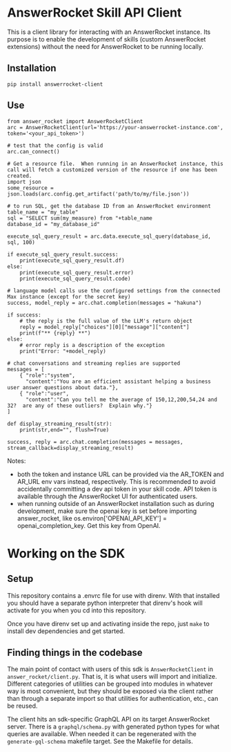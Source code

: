 # AnswerRocket Skill API Client
This is a client library for interacting with an AnswerRocket instance.  Its purpose is to enable the development of skills (custom AnswerRocket extensions) without the need for AnswerRocket to be running locally.

## Installation

`pip install answerrocket-client`

## Use

```
from answer_rocket import AnswerRocketClient
arc = AnswerRocketClient(url='https://your-answerrocket-instance.com', token='<your_api_token>')

# test that the config is valid
arc.can_connect()

# Get a resource file.  When running in an AnswerRocket instance, this call will fetch a customized version of the resource if one has been created.
import json
some_resource = json.loads(arc.config.get_artifact('path/to/my/file.json'))

# to run SQL, get the database ID from an AnswerRocket environment
table_name = "my_table"
sql = "SELECT sum(my_measure) from "+table_name
database_id = "my_database_id"

execute_sql_query_result = arc.data.execute_sql_query(database_id, sql, 100)

if execute_sql_query_result.success:
    print(execute_sql_query_result.df)    
else:
    print(execute_sql_query_result.error)
    print(execute_sql_query_result.code)

# language model calls use the configured settings from the connected Max instance (except for the secret key)
success, model_reply = arc.chat.completion(messages = "hakuna")

if success:
    # the reply is the full value of the LLM's return object
    reply = model_reply["choices"][0]["message"]["content"]
    print(f"** {reply} **")
else:
    # error reply is a description of the exception
    print("Error: "+model_reply)

# chat conversations and streaming replies are supported
messages = [
    { "role":"system",
      "content":"You are an efficient assistant helping a business user answer questions about data."},
    { "role":"user",
      "content":"Can you tell me the average of 150,12,200,54,24 and 32?  are any of these outliers?  Explain why."}
]

def display_streaming_result(str):
    print(str,end="", flush=True)

success, reply = arc.chat.completion(messages = messages, stream_callback=display_streaming_result)

```

Notes: 
- both the token and instance URL can be provided via the AR_TOKEN and AR_URL env vars instead, respectively. This is recommended to avoid accidentally committing a dev api token in your skill code.   API token is available through the AnswerRocket UI for authenticated users.
- when running outside of an AnswerRocket installation such as during development, make sure the openai key is set before importing answer_rocket, like os.environ['OPENAI_API_KEY'] = openai_completion_key.  Get this key from OpenAI.

# Working on the SDK
## Setup
This repository contains a .envrc file for use with direnv. With that installed you should have a separate python interpreter that direnv's hook will activate for you when you cd into this repository.

Once you have direnv set up and activating inside the repo, just `make` to install dev dependencies and get started.

## Finding things in the codebase
The main point of contact with users of this sdk is `AnswerRocketClient` in `answer_rocket/client.py`. That is, it is what users will import and initialize. Different categories of utilities can be grouped into modules in whatever way is most convenient, but they should be exposed via the client rather than through a separate import so that utilities for authentication, etc., can be reused.

The client hits an sdk-specific GraphQL API on its target AnswerRocket server. There is a `graphql/schema.py` with generated python types for what queries are available. When needed it can be regenerated with the `generate-gql-schema` makefile target. See the Makefile for details.
